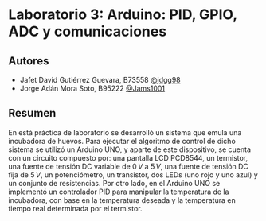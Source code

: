 

# Laboratorio 3: Arduino: PID, GPIO, ADC y comunicaciones


## Autores

- Jafet David Gutiérrez Guevara, B73558 [@jdgg98](https://github.com/jdgg98)
- Jorge Adán Mora Soto, B95222 [@Jams1001](https://github.com/Jams1001)
## Resumen

En está práctica de laboratorio se desarrolló un sistema que emula una incubadora de huevos. Para ejecutar el algoritmo de control de dicho sistema se utilizó un Arduino UNO, y aparte de este dispositivo, se cuenta con un circuito compuesto por: una pantalla
LCD PCD8544, un termistor, una fuente de tensión DC variable de $0\,V$ a $5\,V$, una fuente de tensión DC fija de $5\,V$, un potenciómetro, un transistor, dos LEDs (uno rojo y uno azul) y un conjunto de resistencias. Por otro lado, en el Arduino UNO se implementó un controlador PID para manipular la temperatura de la incubadora, con base en la temperatura deseada y la temperatura en tiempo real determinada por el termistor.

